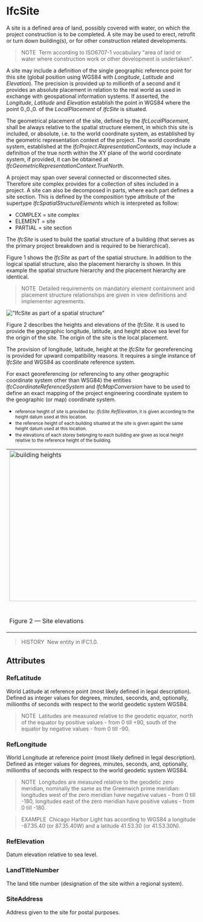 # IfcSite

A site is a defined area of land, possibly covered with water, on which the project construction is to be completed. A site may be used to erect, retrofit or turn down building(s), or for other construction related developments.

> NOTE&nbsp; Term according to ISO6707-1 vocabulary "area of land or water where construction work or other development is undertaken".

A site may include a definition of the single geographic reference point for this site (global position using WGS84 with _Longitude_, _Latitude_ and _Elevation_). The precision is provided up to millionth of a second and it provides an absolute placement in relation to the real world as used in exchange with geospational information systems. If asserted, the _Longitude_, _Latitude_ and _Elevation_ establish the point in WGS84 where the point 0.,0.,0. of the _LocalPlacement_ of _IfcSite_ is situated.

The geometrical placement of the site, defined by the _IfcLocalPlacement_, shall be always relative to the spatial structure element, in which this site is included, or absolute, i.e. to the world coordinate system, as established by the geometric representation context of the project. The world coordinate system, established at the _IfcProject.RepresentationContexts_, may include a definition of the true north within the XY plane of the world coordinate system, if provided, it can be obtained at _IfcGeometricRepresentationContext.TrueNorth_.

A project may span over several connected or disconnected sites. Therefore site complex provides for a collection of sites included in a project. A site can also be decomposed in parts, where each part defines a site section. This is defined by the composition type attribute of the supertype _IfcSpatialStructureElements_ which is interpreted as follow:

* COMPLEX = site complex
* ELEMENT = site
* PARTIAL = site section

The _IfcSite_ is used to build the spatial structure of a building (that serves as the primary project breakdown and is required to be hierarchical).

Figure 1 shows the _IfcSite_ as part of the spatial structure. In addition to the logical spatial structure, also the placement hierarchy is shown. In this example the spatial structure hierarchy and the placement hierarchy are identical.

> NOTE&nbsp; Detailed requirements on mandatory element containment and placement structure relationships are given in view definitions and implementer agreements.

!["IfcSite as part of a spatial structure"](../../../../../../figures/ifcsite-spatialstructure.png "Figure 1 &mdash; Site composition")

Figure 2 describes the heights and elevations of the _IfcSite_. It is used to provide the geographic longitude, latitude, and height above sea level for the origin of the site. The origin of the site is the local placement.

The provision of longitude, latitude, height at the _IfcSite_ for georeferencing is provided for upward compatibility reasons. It requires a single instance of _IfcSite_ and WGS84 as coordinate reference system.

For exact georeferencing (or referencing to any other geographic coordinate system other than WSG84) the entities _IfcCoordinateReferenceSystem_ and _IfcMapConversion_ have to be used to define an exact mapping of the project engineering coordinate system to the geographic (or map) coordinate system.

* <small>reference height of site is provided by: <em>IfcSite.RefElevation</em>, it is given according to the height datum used at this location.</small>
* <small>the reference height of each building situated at the site is given againt the same height datum used at this location.</small>
* <small>the elevations of each storey belonging to each building are given as local height relative to the reference height of the building.</small>

<table border="0" cellpadding="2" cellspacing="2" summary="attribute use">
<tbody>
<tr valign="top">
<td align="left" valign="top"><img src="../../../../../../figures/ifcsite_heights.png" alt="building heights" border="0" height="400" width="500">&nbsp;</td>
</tr>
<tr>
<td>
<p class="figure">Figure 2 &mdash; Site elevations</p>
</td>
</tr>
</tbody>
</table>

> HISTORY &nbsp;New entity in IFC1.0.

## Attributes

### RefLatitude
World Latitude at reference point (most likely defined in legal description). Defined as integer values for degrees, minutes, seconds, and, optionally, millionths of seconds with respect to the world geodetic system WGS84.
> NOTE&nbsp; Latitudes are measured relative to the geodetic equator, north of the equator by positive values - from 0 till +90, south of the equator by negative values - from 0 till -90.

### RefLongitude
World Longitude at reference point (most likely defined in legal description). Defined as integer values for degrees, minutes, seconds, and, optionally, millionths of seconds with respect to the world geodetic system WGS84.
> NOTE&nbsp; Longitudes are measured relative to the geodetic zero meridian, nominally the same as the Greenwich prime meridian: longitudes west of the zero meridian have negative values - from 0 till -180, longitudes east of the zero meridian have positive values - from 0 till -180.

> EXAMPLE&nbsp; Chicago Harbor Light has according to WGS84 a longitude -87.35.40 (or 87.35.40W) and a latitude 41.53.30 (or 41.53.30N).

### RefElevation
Datum elevation relative to sea level.

### LandTitleNumber
The land title number (designation of the site within a regional system).

### SiteAddress
Address given to the site for postal purposes.
